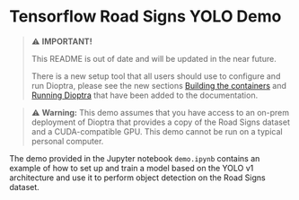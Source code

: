 # Tensorflow Road Signs YOLO Demo

> ⚠️ **IMPORTANT!**
>
> This README is out of date and will be updated in the near future.
>
> There is a new setup tool that all users should use to configure and run Dioptra, please see the new sections [Building the containers](https://pages.nist.gov/dioptra/getting-started/building-the-containers.html) and [Running Dioptra](https://pages.nist.gov/dioptra/getting-started/running-dioptra.html) that have been added to the documentation.

>⚠️ **Warning:** This demo assumes that you have access to an on-prem deployment of Dioptra that provides a copy of the Road Signs dataset and a CUDA-compatible GPU.
> This demo cannot be run on a typical personal computer.

The demo provided in the Jupyter notebook `demo.ipynb` contains an example of how to set up and train a model based on the YOLO v1 architecture and use it to perform object detection on the Road Signs dataset.
